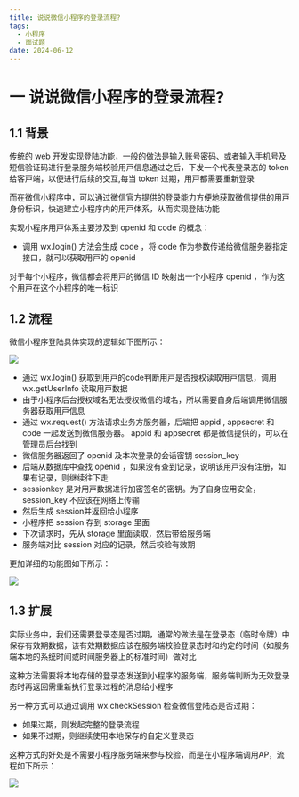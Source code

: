 ```yaml
---
title: 说说微信⼩程序的登录流程?
tags:
  - 小程序
  - 面试题
date: 2024-06-12
---
```


# 一 说说微信⼩程序的登录流程?

## 1.1 背景

传统的 web 开发实现登陆功能，⼀般的做法是输⼊账号密码、或者输⼊⼿机号及短信验证码进⾏登录服务端校验⽤⼾信息通过之后，下发⼀个代表登录态的 token 给客⼾端，以便进⾏后续的交互,每当 token 过期，⽤⼾都需要重新登录

⽽在微信⼩程序中，可以通过微信官⽅提供的登录能⼒⽅便地获取微信提供的⽤⼾⾝份标识，快速建⽴⼩程序内的⽤⼾体系，从⽽实现登陆功能

实现⼩程序⽤⼾体系主要涉及到 openid 和 code 的概念：
- 调⽤ wx.login() ⽅法会⽣成 code ，将 code 作为参数传递给微信服务器指定接⼝，就可以获取⽤⼾的 openid

对于每个⼩程序，微信都会将⽤⼾的微信 ID 映射出⼀个⼩程序 openid ，作为这个⽤⼾在这个⼩程序的唯⼀标识

## 1.2 流程

微信⼩程序登陆具体实现的逻辑如下图所⽰：

![](https://f.pz.al/pzal/2024/06/12/f84b8c00d2946.png)

- 通过 wx.login() 获取到⽤⼾的code判断⽤⼾是否授权读取⽤⼾信息，调⽤wx.getUserInfo 读取⽤⼾数据
- 由于⼩程序后台授权域名⽆法授权微信的域名，所以需要⾃⾝后端调⽤微信服务器获取⽤⼾信息
- 通过 wx.request() ⽅法请求业务⽅服务器，后端把 appid , appsecret 和 code ⼀起发送到微信服务器。 appid 和 appsecret 都是微信提供的，可以在管理员后台找到
- 微信服务器返回了 openid 及本次登录的会话密钥 session_key
- 后端从数据库中查找 openid ，如果没有查到记录，说明该⽤⼾没有注册，如果有记录，则继续往下⾛
- sessionkey 是对⽤⼾数据进⾏加密签名的密钥。为了⾃⾝应⽤安全，session_key 不应该在⽹络上传输
- 然后⽣成 session并返回给⼩程序
- ⼩程序把 session 存到 storage ⾥⾯
- 下次请求时，先从 storage ⾥⾯读取，然后带给服务端
- 服务端对⽐ session 对应的记录，然后校验有效期

更加详细的功能图如下所⽰：

![](https://f.pz.al/pzal/2024/06/12/7995352ab5b6c.png)

## 1.3 扩展

实际业务中，我们还需要登录态是否过期，通常的做法是在登录态（临时令牌）中保存有效期数据，该有效期数据应该在服务端校验登录态时和约定的时间（如服务端本地的系统时间或时间服务器上的标准时间）做对⽐

这种⽅法需要将本地存储的登录态发送到⼩程序的服务端，服务端判断为⽆效登录态时再返回需重新执⾏登录过程的消息给小程序

另⼀种⽅式可以通过调⽤ wx.checkSession 检查微信登陆态是否过期：
- 如果过期，则发起完整的登录流程
- 如果不过期，则继续使⽤本地保存的⾃定义登录态

这种⽅式的好处是不需要⼩程序服务端来参与校验，⽽是在⼩程序端调⽤AP，流程如下所⽰：

![](https://f.pz.al/pzal/2024/06/12/20e42eef5a591.png)